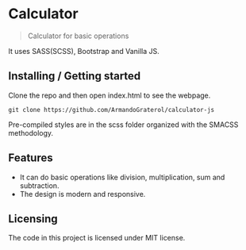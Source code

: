 # Calculator
> Calculator for basic operations

It uses SASS(SCSS), Bootstrap and Vanilla JS. 

## Installing / Getting started

Clone the repo and then open index.html to see the webpage.
```shell
git clone https://github.com/ArmandoGraterol/calculator-js
```
Pre-compiled styles are in the scss folder organized with the SMACSS methodology.

## Features

* It can do basic operations like division, multiplication, sum and subtraction.
* The design is modern and responsive.

## Licensing

The code in this project is licensed under MIT license.
